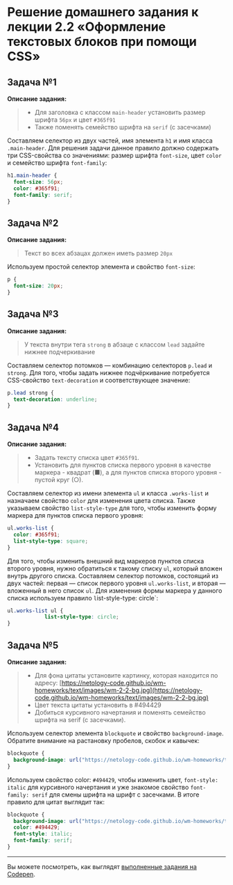 # Решение домашнего задания к лекции 2.2 «Оформление текстовых блоков при помощи CSS»

## Задача №1

**Описание задания:**
>* Для заголовка с классом `main-header` установить размер шрифта `56px` и цвет `#365f91`
>* Также поменять семейство шрифта на `serif` (с засечками)

Составляем селектор из двух частей, имя элемента `h1` и имя класса `.main-header`. Для решения задачи данное правило должно содержать три CSS-свойства со значениями: размер шрифта `font-size`, цвет `color` и семейство шрифта `font-family`:
```css
h1.main-header {
  font-size: 56px;
  color: #365f91;
  font-family: serif;
}
```

## Задача №2

**Описание задания:**
>Текст во всех абзацах должен иметь размер `20px`

Используем простой селектор элемента и свойство `font-size`:
```css
p {
  font-size: 20px;
}
```

## Задача №3

**Описание задания:**
>У текста внутри тега `strong` в абзаце с классом `lead` задайте нижнее подчеркивание

Составляем селектор потомков — комбинацию селекторов `p.lead` и `strong`. Для того, чтобы задать нижнее подчёркивание потребуется CSS-свойство `text-decoration` и соответствующее значение:
```css
p.lead strong {
  text-decoration: underline;
}
```

## Задача №4

**Описание задания:**
>* Задать тексту списка цвет `#365f91`.
>* Установить для пунктов списка первого уровня в качестве маркера - квадрат (■), а для пунктов списка второго уровня - пустой круг (○).

Составляем селектор из имени элемента `ul` и класса `.works-list` и назначаем свойство `color` для изменения цвета списка. Также указываем свойство `list-style-type` для того, чтобы изменить форму маркера для пунктов списка первого уровня:
```css
ul.works-list {
  color: #365f91;
  list-style-type: square;
}
```

Для того, чтобы изменить внешний вид маркеров пунктов списка второго уровня, нужно обратиться к такому списку `ul`, который вложен внутрь другого списка. Составляем селектор потомков, состоящий из двух частей: первая — список первого уровня `ul.works-list`, и вторая — вложенный в него список `ul`. Для изменения формы маркера у данного списка используем правило `l`ist-style-type: circle`:
```css
ul.works-list ul {
  		    list-style-type: circle;
}
```

## Задача №5

**Описание задания:**
>* Для фона цитаты установите картинку, которая находится по адресу: [https://netology-code.github.io/wm-homeworks/text/images/wm-2-2-bg.jpg](https://netology-code.github.io/wm-homeworks/text/images/wm-2-2-bg.jpg)
>* Цвет текста цитаты установить в #494429
>* Добиться курсивного начертания и поменять семейство шрифта на serif (с засечками).

Используем селектор элемента `blockquote` и свойство `background-image`. Обратите внимание на растановку пробелов, скобок и кавычек:
```css
blockquote {
  background-image: url("https://netology-code.github.io/wm-homeworks/text/images/wm-2-2-bg.jpg");
}
```
Используем свойство color: `#494429`, чтобы изменить цвет, `font-style: italic` для курсивного начертания и уже знакомое свойство `font-family: serif` для смены шрифта на шрифт с засечками. В итоге правило для цитат выглядит так:
```css
blockquote {
  background-image: url("https://netology-code.github.io/wm-homeworks/text/images/wm-2-2-bg.jpg");
  color: #494429;
  font-style: italic;
  font-family: serif;
}
```

---
Вы можете посмотреть, как выглядят [выполненные задания на Codepen](https://codepen.io/Netology/pen/GMaVbX?editors=1100).
